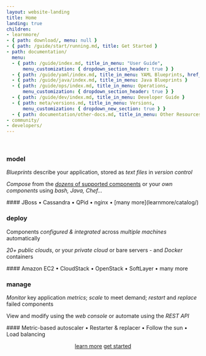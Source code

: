 ```yaml
---
layout: website-landing
title: Home
landing: true
children:
- learnmore/
- { path: download/, menu: null }
- { path: /guide/start/running.md, title: Get Started }
- path: documentation/
  menu:
  - { path: /guide/index.md, title_in_menu: "User Guide", 
      menu_customization: { dropdown_section_header: true } }
  - { path: /guide/yaml/index.md, title_in_menu: YAML Blueprints, href_path: /guide/yaml/creating-yaml.md }
  - { path: /guide/java/index.md, title_in_menu: Java Blueprints }
  - { path: /guide/ops/index.md, title_in_menu: Operations,
      menu_customization: { dropdown_section_header: true } }
  - { path: /guide/dev/index.md, title_in_menu: Developer Guide }
  - { path: meta/versions.md, title_in_menu: Versions,
      menu_customization: { dropdown_new_section: true } }
  - { path: documentation/other-docs.md, title_in_menu: Other Resources }
- community/
- developers/
---
```


<div class="jumbotron">
<div id="apachebrooklynbanner">&nbsp;</div>

<div class="row">
<div class="col-md-4" markdown="1">

### model

*Blueprints* describe your application, stored as *text files* in *version control*

*Compose* from the [*dozens* of supported components](learnmore/catalog/) or your *own components* using *bash, Java, Chef...*

<div class="text-muted" markdown="1">
#### JBoss &bull; Cassandra &bull; QPid &bull; nginx &bull; [many more](learnmore/catalog/)
</div>

</div>
<div class="col-md-4" markdown="1">

### deploy

Components *configured &amp; integrated* across *multiple machines* automatically

*20+ public clouds*, or your *private cloud* or bare servers - and *Docker* containers

<div class="text-muted" markdown="1">
#### Amazon EC2 &bull; CloudStack &bull; OpenStack &bull; SoftLayer &bull; many more
</div>

</div>
<div class="col-md-4" markdown="1">

### manage

*Monitor* key application *metrics*; *scale* to meet demand; *restart* and *replace* failed components

View and modify using the *web console* or automate using the *REST API*

<div class="text-muted" markdown="1">
#### Metric-based autoscaler &bull; Restarter &amp; replacer &bull; Follow the sun &bull; Load balancing 
</div>

</div>
</div><!-- row -->

<div style="text-align: center" markdown="1">

<a class="btn btn-primary btn-lg" role="button" href="learnmore/">learn more</a>
<a class="btn btn-primary btn-lg" role="button" href="{{ site.path.guide }}/start/running.html">get started</a>

</div>

</div><!-- jumbotron -->
